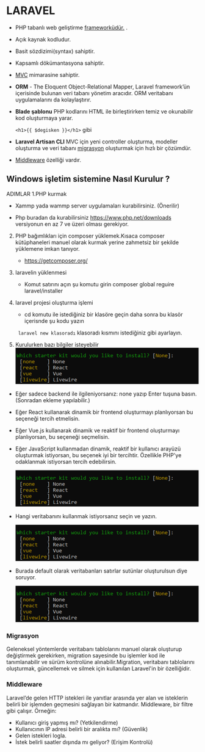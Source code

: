 # LARAVEL
* PHP tabanlı web geliştirme [frameworküdür.](https://github.com/xBugor/WebFrameWork)
.
* Açık kaynak kodludur.
* Basit sözdizimi(syntax) sahiptir.
* Kapsamlı dökümantasyona sahiptir.
* [MVC](https://github.com/xBugor/MVC) mimarasine sahiptir.
* **ORM** - The Eloquent Object-Relational Mapper, Laravel framework’ün içerisinde bulunan veri tabanı yönetim aracıdır. ORM veritabanı uygulamalarını da kolaylaştırır.
* **Blade şablonu** PHP kodlarını HTML ile birleştirirken temiz ve okunabilir kod oluşturmaya yarar.

    ```<h1>{{ $degisken }}</h1>``` gibi

* **Laravel Artisan CLI**  MVC için yeni controller oluşturma, modeller oluşturma ve veri tabanı [migrasyon](#Migrasyon)
 oluşturmak için hızlı bir çözümdür.


* [Middleware](#Middleware) özelliği vardır.


## Windows işletim sistemine Nasıl Kurulur ?

ADIMLAR
1.PHP kurmak

 * Xammp yada wammp server uygulamaları kurabilirsiniz. (Önerilir)

  *  Php buradan da kurabilirsiniz https://www.php.net/downloads  versiyonun en az 7 ve üzeri olması gerekiyor. 

2. PHP bağımlıkları için composer yüklemek.Kısaca composer kütüphaneleri manuel olarak kurmak yerine  zahmetsiz bir şekilde yüklemene imkan tanıyor.
    * https://getcomposer.org/

3. laravelin yüklenmesi
    * Komut satırını açın şu komutu girin composer global reguire laravel/installer
4. laravel projesi oluşturma işlemi
    * cd komutu ile istediğiniz bir klasöre geçin daha sonra bu klasör içerisnde şu kodu yazın
   
    ``` laravel new klasoradı``` klasoradı kısmını istediğiniz gibi ayarlayın.

5. Kurulurken bazı bilgiler isteyebilir   
  ![Photo by xBugor][resim]

[resim]: ./assets/Kurulum1.PNG "Front-End Seçimi"

- Eğer sadece backend ile ilgileniyorsanız: none yazıp Enter tuşuna basın. (Sonradan ekleme yapılabilir.)
- Eğer React kullanarak dinamik bir frontend oluşturmayı planlıyorsan bu seçeneği tercih etmelisin.
-  Eğer Vue.js kullanarak dinamik ve reaktif bir frontend oluşturmayı planlıyorsan, bu seçeneği seçmelisin.
- Eğer JavaScript kullanmadan dinamik, reaktif bir kullanıcı arayüzü oluşturmak istiyorsan, bu seçenek iyi bir tercihtir. Özellikle PHP'ye odaklanmak istiyorsan tercih edebilirsin.

  ![Photo by xBugor][resim]

[resim]: ./assets/Kurulum2.PNG "Veri tabananı seçimi"

* Hangi veritabanını kullanmak istiyorsanız seçin ve yazın.


  ![Photo by xBugor][resim]

[resim]: ./assets/Kurulum3.PNG "Veritabanı default ayarlar"

* Burada default olarak veritabanları satırlar sutünlar oluşturulsun diye soruyor.


  ![Photo by xBugor][resim]

[resim]: ./assets/Kurulum4.PNG "Veritabanı default ayarlar"
















### Migrasyon
Geleneksel yöntemlerde veritabanı tablolarını manuel olarak oluşturup değiştirmek gerekirken, migration sayesinde bu işlemler kod ile tanımlanabilir ve sürüm kontrolüne alınabilir.Migration, veritabanı tablolarını oluşturmak, güncellemek ve silmek için kullanılan Laravel'in bir özelliğidir.
### Middleware 
Laravel’de gelen HTTP istekleri ile yanıtlar arasında yer alan ve isteklerin belirli bir işlemden geçmesini sağlayan bir katmandır.
Middleware, bir filtre gibi çalışır. Örneğin:

- Kullanıcı giriş yapmış mı? (Yetkilendirme)
- Kullanıcının IP adresi belirli bir aralıkta mı? (Güvenlik)
- Gelen istekleri logla.
- İstek belirli saatler dışında mı geliyor? (Erişim Kontrolü)